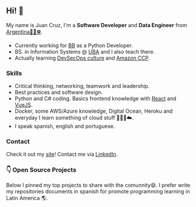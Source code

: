 ## Hi! 👋

My name is Juan Cruz, I'm a **Software Developer** and **Data Engineer** from [Argentina](https://www.google.com.ar/maps/place/Argentina/)[🧉](https://en.wikipedia.org/wiki/Mate_(drink))[🍷](https://www.google.com.ar/maps/place/Mendoza)[⚽](https://www.youtube.com/watch?v=oqR-1aQVBeQ).

- Currently working for [BB](https://bb.vision/) as a Python Developer.
- BS. in Information Systems @ [UBA](https://www.economicas.uba.ar/alumnos/sistemas/) and I also teach there.
- Actually learning [DevSecOps culture](https://devsecops-latam.org/) and [Amazon CCP](https://aws.amazon.com/es/certification/certified-cloud-practitioner/).

### Skills
- Critical thinking, networking, teamwork and leadership.
- Best practices and software design.
- Python and C# coding. Basics frontend knowledge with [React](https://reactjs.org/) and [VueJS](https://vuejs.org/).
- Docker, some AWS/Azure knowledge, Digital Ocean, Heroku and everyday I learn something of cloud stuff 🧑🏻‍💻☁️.
- I speak spanish, english and portuguese.

### Contact
Check it out my [site](https://juancruzromero.github.io/)! Contact me via [LinkedIn](https://www.linkedin.com/in/juancruzromero/).

### 👇 Open Source Projects
Below I pinned my top projects to share with the comunnity😄. I prefer write my repositories documents in spanish for promote programming learning in Latin America 🌎.
